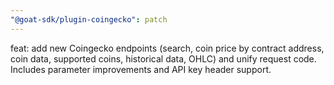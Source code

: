 ```yaml
---
"@goat-sdk/plugin-coingecko": patch
---
```


feat: add new Coingecko endpoints (search, coin price by contract address, coin data, supported coins, historical data, OHLC) and unify request code. Includes parameter improvements and API key header support.
